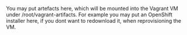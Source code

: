 You may put artefacts here, which will be mounted into the Vagrant VM under /root/vagrant-artifacts.
For example you may put an OpenShift installer here, if you dont want to redownload it, when reprovisioning the VM.